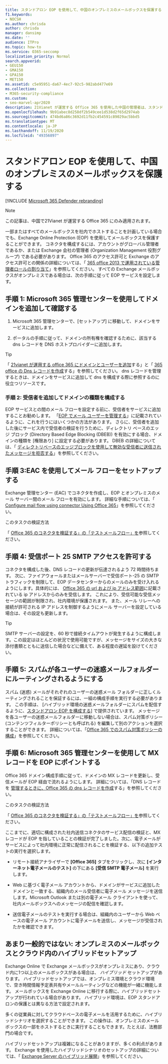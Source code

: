 ```yaml
---
title: スタンドアロン EOP を使用して、中国のオンプレミスのメールボックスを保護する
f1.keywords:
- NOCSH
ms.author: chrisda
author: chrisda
manager: dansimp
ms.date: ''
audience: ITPro
ms.topic: how-to
ms.service: O365-seccomp
localization_priority: Normal
search.appverid:
- GEU150
- GMA150
- GPA150
- MET150
ms.assetid: c5e95951-da67-4ec7-92c5-982abd477e69
ms.collection:
- M365-security-compliance
ms.custom:
- seo-marvel-apr2020
description: 21Vianet が運営する Office 365 を使用した中国の管理者は、スタンドアロンの Exchange Online Protection (EOP) を使用してオンプレミスのメールボックスを保護する方法について説明します。
ms.openlocfilehash: 9b91abec8d258df2b549cee1d538d2f65d2974ab
ms.sourcegitcommit: 474bd6a86c3692d11fb2c454591c89029ac5bbd5
ms.translationtype: MT
ms.contentlocale: ja-JP
ms.lasthandoff: 11/19/2020
ms.locfileid: "49356897"
---
```

# <a name="protect-on-premises-mailboxes-in-china-with-standalone-eop"></a>スタンドアロン EOP を使用して、中国のオンプレミスのメールボックスを保護する

[!INCLUDE [Microsoft 365 Defender rebranding](../includes/microsoft-defender-for-office.md)]


> [!NOTE]
> この記事は、中国で21Vianet が運営する Office 365 にのみ適用されます。

一部またはすべてのメールボックスを社内でホストすることを計画している場合でも、Exchange Online Protection (EOP) を使用してメールボックスを保護することができます。 コネクタを構成するには、アカウントがグローバル管理者であるか、または Exchange 会社の管理者 (Organization Management 役割グループ) である必要があります。 Office 365 のアクセス許可と Exchange のアクセス許可との関係の詳細については、「 [365 office 2013 で運用されている管理者ロールの割り当て](https://docs.microsoft.com/microsoft-365/admin/add-users/assign-admin-roles?view=o365-21vianet&preserve-view=true)」を参照してください。 すべての Exchange メールボックスがオンプレミスである場合は、次の手順に従って EOP サービスを設定します。

## <a name="step-1-use-the-microsoft-365-admin-center-to-add-and-verify-your-domain"></a>手順 1: Microsoft 365 管理センターを使用してドメインを追加して確認する

1. Microsoft 365 管理センターで、[セットアップ] に移動して、ドメインをサービスに追加します。

2. ポータルの手順に従って、ドメインの所有権を確認するために、該当する dns レコードを DNS ホストプロバイダーに追加します。

> [!TIP]
> 「 [21vianet が運用する office 365 にドメインとユーザーを追加](https://docs.microsoft.com/microsoft-365/admin/setup/add-domain?view=o365-21vianet&preserve-view=true)する」と「 [365 office の Dns レコードを作成](https://docs.microsoft.com/microsoft-365/admin/services-in-china/create-dns-records-when-you-manage-your-dns-records?view=o365-21vianet&preserve-view=true)する」を参照してください。 dns レコードを管理するときは、ドメインをサービスに追加して dns を構成する際に参照するのに役立つリソースです。

### <a name="step-2-add-recipients-and-configure-the-domain-type"></a>手順 2: 受信者を追加してドメインの種類を構成する

EOP サービスとの間のメール フローを設定する前に、受信者をサービスに追加することお勧めします。 「[EOP でメール ユーザーを管理する](manage-mail-users-in-eop.md)」に記載されているように、これを行うにはいくつかの方法があります。 さらに、受信者を追加した後にサービス内で受信者の検証を行うために、ディレクトリ ベースのエッジ ブロック (Directory Based Edge Blocking (DBEB)) を有効にする場合、ドメインの種類を [権限あり] に設定する必要があります。 DBEB の詳細については、「 [ディレクトリベースのエッジブロックを使用して無効な受信者に送信されたメッセージを拒否する](https://docs.microsoft.com/exchange/mail-flow-best-practices/use-directory-based-edge-blocking)」を参照してください。

## <a name="step-3-use-the-eac-to-set-up-mail-flow"></a>手順 3:EAC を使用してメール フローをセットアップする

Exchange 管理センター (EAC) でコネクタを作成し、EOP とオンプレミスのメール サーバー間のメール フローを有効にします。 詳細な手順については、「 [Configure mail flow using connector Using Office 365](https://docs.microsoft.com/Exchange/mail-flow-best-practices/use-connectors-to-configure-mail-flow/use-connectors-to-configure-mail-flow)」を参照してください。

 このタスクの検証方法

 「 [Office 365 のコネクタを検証する」の「テストメールフロー」を](https://docs.microsoft.com/exchange/mail-flow-best-practices/test-mail-flow)参照してください。

## <a name="step-4-allow-inbound-port-25-smtp-access"></a>手順 4: 受信ポート 25 SMTP アクセスを許可する

コネクタを構成した後、DNS レコードの更新が伝達されるよう 72 時間待ちます。 次に、ファイアウォールまたはメールサーバーで受信ポート-25 の SMTP トラフィックを制限して、EOP データセンターからのメールのみを受け入れるようにします。具体的には、 [Office 365 の url および ip アドレス範囲](https://docs.microsoft.com/microsoft-365/enterprise/managing-office-365-endpoints)に記載されている ip アドレスからのみを受信します。 これにより、受信可能な受信メッセージの範囲が制限され、社内環境が保護されます。 また、メール リレーへの接続が許可される IP アドレスを制御するようにメール サーバーを設定している場合は、その設定も更新します。

> [!TIP]
> SMTP サーバーの設定を、60 秒で接続タイムアウトが発生するように構成します。この設定はほとんどの状況で使用可能ですが、メッセージをサイズの大きな添付書類とともに送信した場合などに備えて、ある程度の遅延を設けてください。

## <a name="step-5-ensure-that-spam-is-routed-to-each-users-junk-email-folder"></a>手順 5: スパムが各ユーザーの迷惑メールフォルダーにルーティングされるようにする

スパム (迷惑) メールがそれぞれのユーザーの迷惑メール フォルダーに正しくルーティングされることを保証するには、一組の構成手順を実行する必要があります。 この手順は、 [ハイブリッド環境の迷惑メールフォルダーにスパムを配信するように、[スタンドアロン EOP を構成する](ensure-that-spam-is-routed-to-each-user-s-junk-email-folder.md)] で提供されています。 メッセージを各ユーザーの迷惑メールフォルダーに移動しない場合は、スパム対策ポリシー (コンテンツフィルターポリシーとも呼ばれる) を編集して別のアクションを選択することができます。 詳細については、「[Office 365 でのスパム対策ポリシーの構成](configure-your-spam-filter-policies.md)」を参照してください。

## <a name="step-6-use-the-microsoft-365-admin-center-to-point-your-mx-record-to-eop"></a>手順 6: Microsoft 365 管理センターを使用して MX レコードを EOP にポイントする

Office 365 ドメイン構成手順に従って、ドメインの MX レコードを更新し、受信メールが EOP 経由で流れるようにします。 詳細については、「DNS レコードを [管理するときに、Office 365 の dns レコードを作成](https://docs.microsoft.com/microsoft-365/admin/get-help-with-domains/create-dns-records-at-any-dns-hosting-provider)する」を参照してください。

このタスクの検証方法

 「 [Office 365 のコネクタを検証する」の「テストメールフロー」を](https://docs.microsoft.com/exchange/mail-flow-best-practices/test-mail-flow)参照してください。

ここまでに、適切に構成された社内送信コネクタのサービス配信の検証と、MX レコードが EOP を指していることの検証が完了しました。次に、電子メールがサービスによって社内環境に正常に配信されることを検証する、以下の追加テストの実行を選択します。

- リモート接続アナライザーで **[Office 365]** タブをクリックし、次に **[インターネット電子メールのテスト]** の下にある **[受信 SMTP 電子メール]** を実行します。

- Web に基づく電子メール アカウントから、ドメインがサービスに追加したドメインと一致する、組織内のメール受信者に電子メール メッセージを送信します。Microsoft Outlook または別の電子メール クライアントを使って、社内メールボックスへのメッセージの配信を確認します。

- 送信電子メールのテストを実行する場合は、組織内のユーザーから Web ベースの電子メール アカウントに電子メールを送信し、メッセージが受信されたかを確認できます。

## <a name="less-common-a-hybrid-setup-with-mailboxes-on-premises-and-in-the-cloud"></a>あまり一般的ではない: オンプレミスのメールボックスとクラウド内のハイブリッドセットアップ

Exchange Online で Exchange メールボックスがオンプレミスにあり、クラウド内に1つ以上のメールボックスがある場合は、 *ハイブリッド* セットアップがあります。 ハイブリッドセットアップでは、オンプレミス環境とクラウド環境で、空き時間情報予定表共有やメールルーティングなどの機能が一緒に機能します。 メールボックスを Exchange Online に移行する際に、ハイブリッドセットアップが行われている場合があります。 ハイブリッド環境は、EOP スタンドアロンの保護とは異なる方法で設定されます。

多くの従業員に対してクラウドベースの電子メールを活用するために、ハイブリッドシナリオを選択することができます。 この操作は、オンプレミスのメールボックスの一部をホストするときに実行することもできます。たとえば、法務部門の場合です。

ハイブリッドセットアップは複雑になることがありますが、多くの利点があります。 Exchange を使用したハイブリッドシナリオのセットアップの詳細については、「 [Exchange Server のハイブリッド展開](https://docs.microsoft.com/Exchange/exchange-hybrid)」を参照してください。
